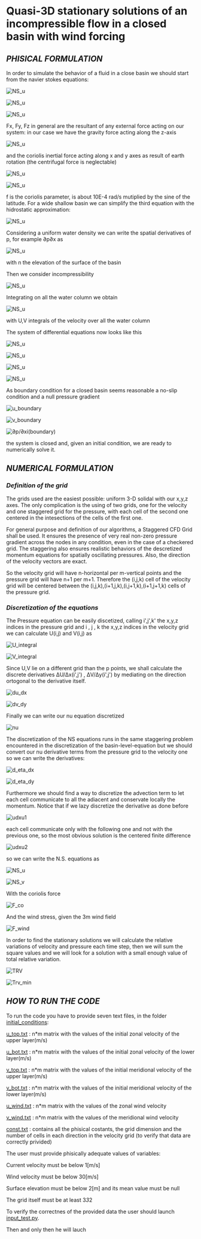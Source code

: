 # Quasi-3D stationary solutions of an incompressible flow in a closed basin with wind forcing
## _PHISICAL FORMULATION_

In order to simulate the behavior of a fluid in a close basin we should start from the navier stokes equations:

![NS_u](https://github.com/enricomoresco/Software-and-Computing-Repository/blob/main/Figures/1.gif)

![NS_u](https://github.com/enricomoresco/Software-and-Computing-Repository/blob/main/Figures/2.gif)

![NS_u](https://github.com/enricomoresco/Software-and-Computing-Repository/blob/main/Figures/3.gif)


Fx, Fy, Fz in general are the resultant of any external force acting on our system:
in our case we have the gravity force acting along the z-axis 

![NS_u](https://github.com/enricomoresco/Software-and-Computing-Repository/blob/main/Figures/4.gif)

and the coriolis inertial force acting along x and y axes as result of earth rotation (the centrifugal force is neglectable)

![NS_u](https://github.com/enricomoresco/Software-and-Computing-Repository/blob/main/Figures/5.gif)

![NS_u](https://github.com/enricomoresco/Software-and-Computing-Repository/blob/main/Figures/6.gif)

f is the coriolis parameter, is about 10E-4 rad/s mutiplied by the sine of the latitude.
For a wide shallow basin we can simplify the third equation with the hidrostatic approximation:

![NS_u](https://github.com/enricomoresco/Software-and-Computing-Repository/blob/main/Figures/7.gif)

Considering a uniform water density we can write the spatial derivatives of p, for example ∂p∂x as

![NS_u](https://github.com/enricomoresco/Software-and-Computing-Repository/blob/main/Figures/8.gif)

with n the elevation of the surface of the basin

Then we consider incompressibility

![NS_u](https://github.com/enricomoresco/Software-and-Computing-Repository/blob/main/Figures/9.gif)

Integrating on all the water column we obtain

![NS_u](https://github.com/enricomoresco/Software-and-Computing-Repository/blob/main/Figures/10.gif)

with U,V integrals of the velocity over all the water column 

The system of differential equations now looks like this

![NS_u](https://github.com/enricomoresco/Software-and-Computing-Repository/blob/main/Figures/11.gif)

![NS_u](https://github.com/enricomoresco/Software-and-Computing-Repository/blob/main/Figures/12.gif)

![NS_u](https://github.com/enricomoresco/Software-and-Computing-Repository/blob/main/Figures/8.gif)

![NS_u](https://github.com/enricomoresco/Software-and-Computing-Repository/blob/main/Figures/10.gif)

As boundary condition for a closed basin seems reasonable a no-slip condition and a null pressure gradient

![u_boundary](https://github.com/enricomoresco/Software-and-Computing-Repository/blob/main/Figures/13.gif)

![v_boundary](https://github.com/enricomoresco/Software-and-Computing-Repository/blob/main/Figures/14.gif)

![∂p/∂xi(boundary)](https://github.com/enricomoresco/Software-and-Computing-Repository/blob/main/Figures/15.gif)



the system is closed and, given an initial condition, we are ready to numerically solve it.

## _NUMERICAL FORMULATION_

### _Definition of the grid_

The grids used are the easiest possible: uniform 3-D  solidal with our x,y,z axes.
The only complication is the using of two grids, one for the velocity and one staggered grid for the pressure, with each cell of the second one centered in the intesections of the cells of the first one.

For general purpose and definition of our algorithms, a Staggered CFD Grid shall be used. It ensures the presence of very real non-zero pressure gradient across the nodes in any condition, even in the case of a checkered grid. The staggering also ensures realistic behaviors of the descretized momentum equations for spatially oscillating pressures. Also, the direction of the velocity vectors are exact.

So the velocity grid will have n-horizontal per m-vertical points and the pressure grid will have n+1 per m+1.
Therefore the (i,j,k) cell of the velocity grid will be centered between the (i,j,k),(i+1,j,k),(i,j+1,k),(i+1,j+1,k) cells of the pressure grid.

### _Discretization of the equations_

The Pressure equation can be easily discetized, calling i',j',k' the x,y,z indices in the pressure grid and i , j , k the x,y,z indices in the velocity grid 
we can calculate U(i,j) and V(i,j) as

![U_integral](https://github.com/enricomoresco/Software-and-Computing-Repository/blob/main/Figures/U.gif)

![V_integral](https://github.com/enricomoresco/Software-and-Computing-Repository/blob/main/Figures/V.gif)



Since U,V lie on a different grid than the p points, we shall calculate the discrete derivatives ΔU/Δx(i',j') , ΔV/Δy(i',j') by mediating on the direction ortogonal to the derivative itself.

![du_dx](https://github.com/enricomoresco/Software-and-Computing-Repository/blob/main/Figures/dU_dx.gif)

![dv_dy](https://github.com/enricomoresco/Software-and-Computing-Repository/blob/main/Figures/dV_dy.gif)



Finally we can write our nu equation discretized

![nu](https://github.com/enricomoresco/Software-and-Computing-Repository/blob/main/Figures/nu.gif)

The discretization of the NS equations runs in the same staggering problem encountered in the discretization of the basin-level-equation but we should convert our nu derivative terms from the pressure grid to the velocity one so we can write the derivatives:

![d_eta_dx](https://github.com/enricomoresco/Software-and-Computing-Repository/blob/main/Figures/d_eta_dx.gif)

![d_eta_dy](https://github.com/enricomoresco/Software-and-Computing-Repository/blob/main/Figures/d_eta_dy.gif)

Furthermore we should find a way to discretize the advection term to let each cell communicate to all the adiacent and conservate locally the momentum.
Notice that if we lazy discretize the derivative as done before

![udxu1](https://github.com/enricomoresco/Software-and-Computing-Repository/blob/main/Figures/udxu1.gif)

each cell communicate only with the following one and not with the previous one, so the most obvious solution is the centered finite difference

![udxu2](https://github.com/enricomoresco/Software-and-Computing-Repository/blob/main/Figures/udxu2.gif)

so we can write the N.S. equations as

![NS_u](https://github.com/enricomoresco/Software-and-Computing-Repository/blob/main/Figures/NS_u.gif)

![NS_v](https://github.com/enricomoresco/Software-and-Computing-Repository/blob/main/Figures/NS_v.gif)

With the coriolis force 

![F_co](https://github.com/enricomoresco/Software-and-Computing-Repository/blob/main/Figures/Fco.gif)

And the wind stress, given the 3m wind field

![F_wind](https://github.com/enricomoresco/Software-and-Computing-Repository/blob/main/Figures/F_wind.gif)


In order to find the stationary solutions we will calculate the relative variations of velocity and pressure each time step, then we will sum the square values 
and we will look for a solution with a small enough value of total relative variation.

![TRV](https://github.com/enricomoresco/Software-and-Computing-Repository/blob/main/Figures/TRV.gif)

![Trv_min](https://github.com/enricomoresco/Software-and-Computing-Repository/blob/main/Figures/Trv_min.gif)

## _HOW TO RUN THE CODE_

To run the code you have to provide seven text files, in the folder [initial_conditions](https://github.com/enricomoresco/Software-and-Computing-Repository/blob/main/initial_conditions):

[u_top.txt](https://github.com/enricomoresco/Software-and-Computing-Repository/blob/main/initial_conditions/u_top.txt) : n*m matrix with the values of the initial zonal velocity of the upper layer(m/s)

[u_bot.txt](https://github.com/enricomoresco/Software-and-Computing-Repository/blob/main/initial_conditions/u_bot.txt) : n*m matrix with the values of the initial zonal velocity of the lower layer(m/s)

[v_top.txt](https://github.com/enricomoresco/Software-and-Computing-Repository/blob/main/initial_conditions/v_top.txt) : n*m matrix with the values of the initial meridional velocity of the upper layer(m/s)

[v_bot.txt](https://github.com/enricomoresco/Software-and-Computing-Repository/blob/main/initial_conditions/v_bot.txt) : n*m matrix with the values of the initial meridional velocity of the lower layer(m/s)

[u_wind.txt](https://github.com/enricomoresco/Software-and-Computing-Repository/blob/main/initial_conditions/u_wind.txt) : n*m matrix with the values of the zonal wind velocity

[v_wind.txt](https://github.com/enricomoresco/Software-and-Computing-Repository/blob/main/initial_conditions/v_wind.txt) : n*m matrix with the values of the meridional wind velocity

[const.txt](https://github.com/enricomoresco/Software-and-Computing-Repository/blob/main/initial_conditions/const.txt) : contains all the phisical costants, the grid dimension and the number of cells in each direction in the velocity grid (to verify that data are correctly privided)

The user must provide phisically adequate values of variables:

Current velocity must be below 1[m/s]

Wind velocity must be below 30[m/s]

Surface elevation must be below 2[m] and its mean value must be null

The grid itself must be at least 3*3*2

To verify the correctnes of the provided data the user should launch [input_test.py](https://github.com/enricomoresco/Software-and-Computing-Repository/blob/main/input_test.py).

Then and only then he will lauch 























